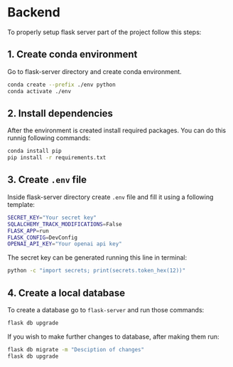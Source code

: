 # Backend

To properly setup flask server part of the project follow this steps:

## 1. Create conda environment

Go to flask-server directory and create conda environment.

```bash
conda create --prefix ./env python
conda activate ./env
```


## 2. Install dependencies
After the environment is created install required packages. You can do this runnig following commands:

```bash
conda install pip
pip install -r requirements.txt
```

## 3. Create `.env` file

Inside flask-server directory create `.env` file and fill it using a following template:

```bash
SECRET_KEY="Your secret key"
SQLALCHEMY_TRACK_MODIFICATIONS=False
FLASK_APP=run
FLASK_CONFIG=DevConfig
OPENAI_API_KEY="Your openai api key"
```
The secret key can be generated running this line in terminal:

```bash
python -c "import secrets; print(secrets.token_hex(12))"
```

## 4. Create a local database

To create a database go to `flask-server` and run those commands:

```bash
flask db upgrade
```

If you wish to make further changes to database, after making them run:

```bash
flask db migrate -m "Desciption of changes"
flask db upgrade
```